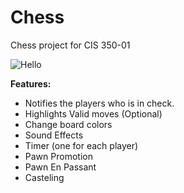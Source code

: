 Chess
=====

Chess project for CIS 350-01  


![Hello](http://i.imgur.com/PRpbmSc.png)

**Features:**  
* Notifies the players who is in check.
* Highlights Valid moves (Optional)
* Change board colors
* Sound Effects
* Timer (one for each player)
* Pawn Promotion
* Pawn En Passant
* Casteling
